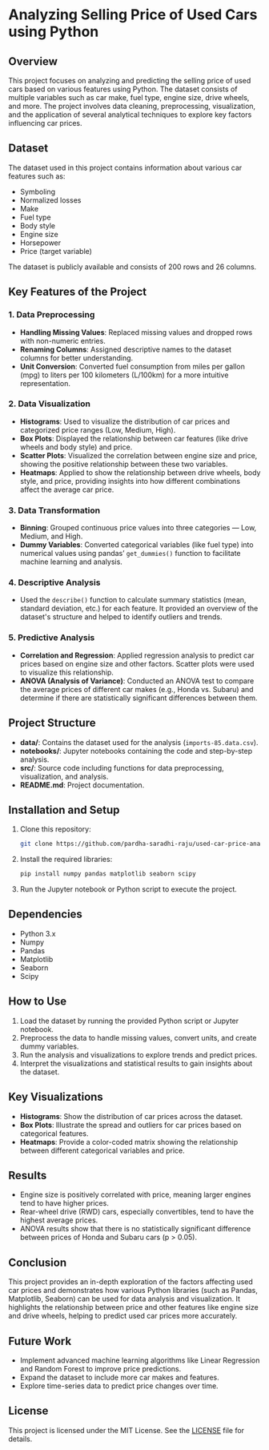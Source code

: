# Analyzing Selling Price of Used Cars using Python

## Overview
This project focuses on analyzing and predicting the selling price of used cars based on various features using Python. The dataset consists of multiple variables such as car make, fuel type, engine size, drive wheels, and more. The project involves data cleaning, preprocessing, visualization, and the application of several analytical techniques to explore key factors influencing car prices.

## Dataset
The dataset used in this project contains information about various car features such as:
- Symboling
- Normalized losses
- Make
- Fuel type
- Body style
- Engine size
- Horsepower
- Price (target variable)

The dataset is publicly available and consists of 200 rows and 26 columns.

## Key Features of the Project

### 1. **Data Preprocessing**
   - **Handling Missing Values**: Replaced missing values and dropped rows with non-numeric entries.
   - **Renaming Columns**: Assigned descriptive names to the dataset columns for better understanding.
   - **Unit Conversion**: Converted fuel consumption from miles per gallon (mpg) to liters per 100 kilometers (L/100km) for a more intuitive representation.

### 2. **Data Visualization**
   - **Histograms**: Used to visualize the distribution of car prices and categorized price ranges (Low, Medium, High).
   - **Box Plots**: Displayed the relationship between car features (like drive wheels and body style) and price.
   - **Scatter Plots**: Visualized the correlation between engine size and price, showing the positive relationship between these two variables.
   - **Heatmaps**: Applied to show the relationship between drive wheels, body style, and price, providing insights into how different combinations affect the average car price.

### 3. **Data Transformation**
   - **Binning**: Grouped continuous price values into three categories — Low, Medium, and High.
   - **Dummy Variables**: Converted categorical variables (like fuel type) into numerical values using pandas’ `get_dummies()` function to facilitate machine learning and analysis.

### 4. **Descriptive Analysis**
   - Used the `describe()` function to calculate summary statistics (mean, standard deviation, etc.) for each feature. It provided an overview of the dataset's structure and helped to identify outliers and trends.

### 5. **Predictive Analysis**
   - **Correlation and Regression**: Applied regression analysis to predict car prices based on engine size and other factors. Scatter plots were used to visualize this relationship.
   - **ANOVA (Analysis of Variance)**: Conducted an ANOVA test to compare the average prices of different car makes (e.g., Honda vs. Subaru) and determine if there are statistically significant differences between them.

## Project Structure
- **data/**: Contains the dataset used for the analysis (`imports-85.data.csv`).
- **notebooks/**: Jupyter notebooks containing the code and step-by-step analysis.
- **src/**: Source code including functions for data preprocessing, visualization, and analysis.
- **README.md**: Project documentation.

## Installation and Setup

1. Clone this repository:
   ```bash
   git clone https://github.com/pardha-saradhi-raju/used-car-price-analysis.git
   ```

2. Install the required libraries:
   ```bash
   pip install numpy pandas matplotlib seaborn scipy
   ```

3. Run the Jupyter notebook or Python script to execute the project.

## Dependencies
- Python 3.x
- Numpy
- Pandas
- Matplotlib
- Seaborn
- Scipy

## How to Use

1. Load the dataset by running the provided Python script or Jupyter notebook.
2. Preprocess the data to handle missing values, convert units, and create dummy variables.
3. Run the analysis and visualizations to explore trends and predict prices.
4. Interpret the visualizations and statistical results to gain insights about the dataset.

## Key Visualizations
- **Histograms**: Show the distribution of car prices across the dataset.
- **Box Plots**: Illustrate the spread and outliers for car prices based on categorical features.
- **Heatmaps**: Provide a color-coded matrix showing the relationship between different categorical variables and price.

## Results
- Engine size is positively correlated with price, meaning larger engines tend to have higher prices.
- Rear-wheel drive (RWD) cars, especially convertibles, tend to have the highest average prices.
- ANOVA results show that there is no statistically significant difference between prices of Honda and Subaru cars (p > 0.05).

## Conclusion
This project provides an in-depth exploration of the factors affecting used car prices and demonstrates how various Python libraries (such as Pandas, Matplotlib, Seaborn) can be used for data analysis and visualization. It highlights the relationship between price and other features like engine size and drive wheels, helping to predict used car prices more accurately.

## Future Work
- Implement advanced machine learning algorithms like Linear Regression and Random Forest to improve price predictions.
- Expand the dataset to include more car makes and features.
- Explore time-series data to predict price changes over time.

## License
This project is licensed under the MIT License. See the [LICENSE](LICENSE) file for details.

